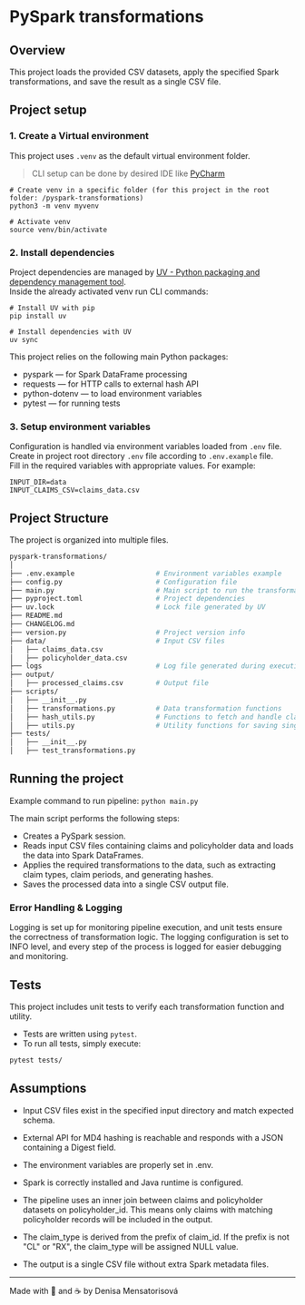 # PySpark transformations

## Overview
This project loads the provided CSV datasets, apply the specified Spark transformations, and save the result as a single CSV file.


## Project setup

### 1. Create a Virtual environment
This project uses `.venv` as the default virtual environment folder.

> CLI setup can be done by desired IDE like [PyCharm](https://www.jetbrains.com/help/pycharm/creating-virtual-environment.html)
```shell
# Create venv in a specific folder (for this project in the root folder: /pyspark-transformations)
python3 -m venv myvenv

# Activate venv
source venv/bin/activate
```

### 2. Install dependencies
Project dependencies are managed by [UV - Python packaging and dependency management tool](https://docs.astral.sh/uv/). \
Inside the already activated venv run CLI commands:

```shell
# Install UV with pip
pip install uv

# Install dependencies with UV
uv sync
```

This project relies on the following main Python packages:

- pyspark — for Spark DataFrame processing
- requests — for HTTP calls to external hash API
- python-dotenv — to load environment variables
- pytest — for running tests


### 3. Setup environment variables
Configuration is handled via environment variables loaded from `.env` file.
Create in project root directory `.env` file according to `.env.example` file. \
Fill in the required variables with appropriate values. For example:

```env
INPUT_DIR=data
INPUT_CLAIMS_CSV=claims_data.csv
```


## Project Structure
The project is organized into multiple files.

```bash
pyspark-transformations/
│
├── .env.example                    # Environment variables example
├── config.py                       # Configuration file
├── main.py                         # Main script to run the transformation pipeline
├── pyproject.toml                  # Project dependencies
├── uv.lock                         # Lock file generated by UV
├── README.md                   
├── CHANGELOG.md      
├── version.py                      # Project version info
├── data/                           # Input CSV files
│   ├── claims_data.csv       
│   ├── policyholder_data.csv             
├── logs                            # Log file generated during execution
├── output/
│   ├── processed_claims.csv        # Output file
├── scripts/
│   ├── __init__.py
│   ├── transformations.py          # Data transformation functions
│   ├── hash_utils.py               # Functions to fetch and handle claim_id hashes
│   ├── utils.py                    # Utility functions for saving single CSV file
├── tests/
│   ├── __init__.py
│   ├── test_transformations.py    
```


## Running the project
Example command to run pipeline: `python main.py`

The main script performs the following steps:
- Creates a PySpark session.
- Reads input CSV files containing claims and policyholder data and loads the data into Spark DataFrames.
- Applies the required transformations to the data, such as extracting claim types, claim periods, and generating hashes.
- Saves the processed data into a single CSV output file.



### Error Handling & Logging
Logging is set up for monitoring pipeline execution, and unit tests ensure the correctness of transformation logic. 
The logging configuration is set to INFO level, and every step of the process is logged for easier debugging and monitoring.


## Tests
This project includes unit tests to verify each transformation function and utility.

- Tests are written using `pytest`.
- To run all tests, simply execute:

```bash
pytest tests/
```


## Assumptions

- Input CSV files exist in the specified input directory and match expected schema.

- External API for MD4 hashing is reachable and responds with a JSON containing a Digest field.

- The environment variables are properly set in .env.

- Spark is correctly installed and Java runtime is configured.

- The pipeline uses an inner join between claims and policyholder datasets on policyholder_id.
  This means only claims with matching policyholder records will be included in the output.

- The claim_type is derived from the prefix of claim_id. If the prefix is not "CL" or "RX", the claim_type will be assigned NULL value.

- The output is a single CSV file without extra Spark metadata files.

---

Made with 💜 and ☕️ by Denisa Mensatorisová
